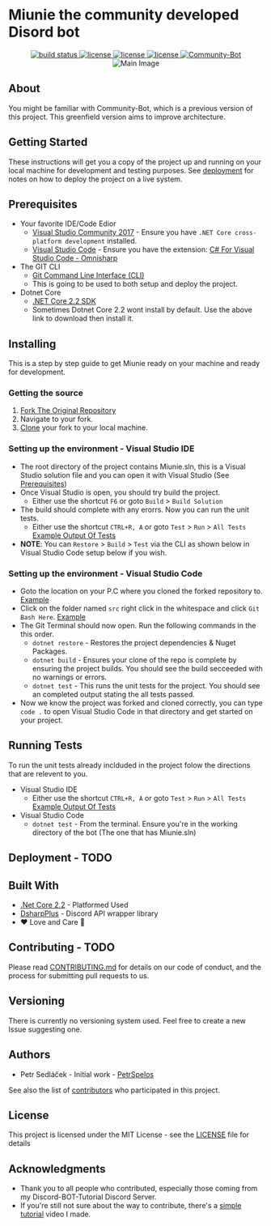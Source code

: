 # Miunie the community developed Disord bot

<p align="center">
  <a href="https://ci.appveyor.com/project/discord-bot-tutorial/miunie">
    <img src="https://ci.appveyor.com/api/projects/status/cpaukw10ih35jl69?svg=true" alt="build status">
  </a>
  <a href="https://github.com/discord-bot-tutorial/Miunie/graphs/contributors">
    <img src="https://img.shields.io/github/contributors/discord-bot-tutorial/Miunie.svg" alt="license">
  </a>
  <a href="https://discord.gg/cGhEZuk">
    <img src="https://img.shields.io/discord/377879473158356992.svg" alt="license">
  </a>
  <a href="https://github.com/discord-bot-tutorial/Miunie/blob/master/LICENSE">
    <img src="https://img.shields.io/badge/license-MIT-blue.svg" alt="license">
  </a>
  <a href="https://discordbots.org/bot/411505318124847114" >
    <img src="https://discordbots.org/api/widget/status/411505318124847114.svg" alt="Community-Bot" />
  </a>
<img src="https://cdn.discordapp.com/attachments/530332932158783488/531892114041208863/MiunieThumb.png" alt = "Main Image"></a>
</p>

## About

You might be familiar with Community-Bot, which is a previous version of this project. This greenfield version aims to improve architecture.

## Getting Started

These instructions will get you a copy of the project up and running on your local machine for development and testing purposes. See [deployment](#deployment) for notes on how to deploy the project on a live system.

## Prerequisites

- Your favorite IDE/Code Edior
  - [Visual Studio Community 2017](https://www.visualstudio.com/thank-you-downloading-visual-studio/?sku=Community&rel=15) - Ensure you have `.NET Core cross-platform development` installed.
  - [Visual Studio Code](https://code.visualstudio.com/) - Ensure you have the extension: [C# For Visual Studio Code - Omnisharp](https://marketplace.visualstudio.com/items?itemName=ms-vscode.csharp)
- The GIT CLI
  - [Git Command Line Interface (CLI)](https://git-scm.com/downloads)
  - This is going to be used to both setup and deploy the project.
- Dotnet Core
  - [.NET Core 2.2 SDK](https://dotnet.microsoft.com/download/dotnet-core/2.2)
  - Sometimes Dotnet Core 2.2 wont install by default. Use the above link to download then install it.

## Installing

This is a step by step guide to get Miunie ready on your machine and ready for development.

### Getting the source

1. [Fork The Original Repository](https://help.github.com/articles/fork-a-repo/)
2. Navigate to your fork.
3. [Clone](https://help.github.com/articles/cloning-a-repository/) your fork to your local machine.

### Setting up the environment - Visual Studio IDE

- The root directory of the project contains Miunie.sln, this is a Visual Studio solution file and you can open it with Visual Studio (See [Prerequisites](#Prerequisites))
- Once Visual Studio is open, you should try build the project.
  - Either use the shortcut `F6` or goto `Build` > `Build Solution`
- The build should complete with any erorrs. Now you can run the unit tests.
  - Either use the shortcut `CTRL+R, A` or goto `Test` > `Run` > `All Tests` [Example Output Of Tests](https://i.gyazo.com/da85fac25967d0f740cfa7c91a2fb182.png)
- **NOTE**: You can `Restore` > `Build` > `Test` via the CLI as shown below in Visual Studio Code setup below if you wish.

### Setting up the environment - Visual Studio Code

- Goto the location on your P.C where you cloned the forked repository to. [Example](https://i.gyazo.com/57b6aecdb110529c7e61cee7db5b0757.png)
- Click on the folder named `src` right click in the whitespace and click `Git Bash Here`. [Example](https://i.gyazo.com/57f3233e7ca1a488fbdef8a855a750f9.png)
- The Git Terminal should now open. Run the following commands in the this order.
  - `dotnet restore` - Restores the project dependencies & Nuget Packages.
  - `dotnet build` - Ensures your clone of the repo is complete by ensuring the project builds. You should see the build secceeded with no warnings or errors.
  - `dotnet test` - This runs the unit tests for the project. You should see an completed output stating the all tests passed.
- Now we know the project was forked and cloned correctly, you can type `code .` to open Visual Studio Code in that directory and get started on your project.

## Running Tests

To run the unit tests already inclduded in the project folow the directions that are relevent to you.

- Visual Studio IDE
  - Either use the shortcut `CTRL+R, A` or goto `Test` > `Run` > `All Tests` [Example Output Of Tests](https://i.gyazo.com/da85fac25967d0f740cfa7c91a2fb182.png)
- Visual Studio Code
  - `dotnet test` - From the terminal. Ensure you're in the working directory of the bot (The one that has Miunie.sln)

## Deployment - TODO

## Built With

- [.Net Core 2.2](https://dotnet.microsoft.com/download/dotnet-core/2.2) - Platformed Used
- [DsharpPlus](https://github.com/DSharpPlus/DSharpPlus) - Discord API wrapper library
- ❤️ Love and Care 💙

## Contributing - TODO

Please read [CONTRIBUTING.md](TODO) for details on our code of conduct, and the process for submitting pull requests to us.

## Versioning

There is currently no versioning system used. Feel free to create a new Issue suggesting one.

## Authors

- Petr Sedláček - Initial work - [PetrSpelos](https://github.com/petrspelos)

See also the list of [contributors](https://github.com/discord-bot-tutorial/Miunie/graphs/contributors) who participated in this project.

## License

This project is licensed under the MIT License - see the [LICENSE](https://github.com/discord-bot-tutorial/Miunie/blob/master/LICENSE) file for details

## Acknowledgments

- Thank you to all people who contributed, especially those coming from my Discord-BOT-Tutorial Discord Server.
- If you're still not sure about the way to contribute, there's a [simple tutorial](https://www.youtube.com/watch?v=85s_-i4hHbM) video I made.
